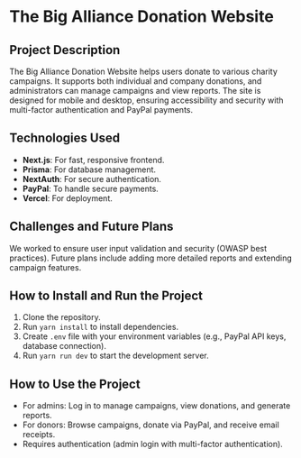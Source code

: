 # The Big Alliance Donation Website

## Project Description
The Big Alliance Donation Website helps users donate to various charity campaigns. It supports both individual and company donations, and administrators can manage campaigns and view reports. The site is designed for mobile and desktop, ensuring accessibility and security with multi-factor authentication and PayPal payments.

## Technologies Used
- **Next.js**: For fast, responsive frontend.
- **Prisma**: For database management.
- **NextAuth**: For secure authentication.
- **PayPal**: To handle secure payments.
- **Vercel**: For deployment.

## Challenges and Future Plans
We worked to ensure user input validation and security (OWASP best practices). Future plans include adding more detailed reports and extending campaign features.

## How to Install and Run the Project
1. Clone the repository.
2. Run `yarn install` to install dependencies.
3. Create `.env` file with your environment variables (e.g., PayPal API keys, database connection).
4. Run `yarn run dev` to start the development server.

## How to Use the Project
- For admins: Log in to manage campaigns, view donations, and generate reports.
- For donors: Browse campaigns, donate via PayPal, and receive email receipts.
- Requires authentication (admin login with multi-factor authentication).
